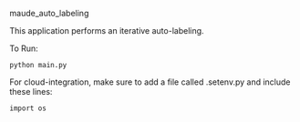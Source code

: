 maude_auto_labeling

This application performs an iterative auto-labeling.


To Run:

```
python main.py
```

For cloud-integration, make sure to add a file called .setenv.py and include these lines:

```
import os
